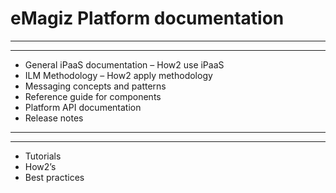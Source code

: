 # eMagiz Platform documentation
---

---
- General iPaaS documentation  – How2 use iPaaS
- ILM Methodology – How2 apply methodology
- Messaging concepts and patterns 
- Reference guide for components 
- Platform API documentation
- Release notes

---

---

- Tutorials 
- How2’s 
- Best practices
